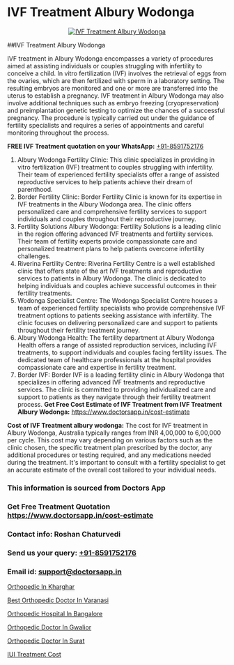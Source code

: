 # IVF Treatment Albury Wodonga

<p align="center">
  <a href="https://doctorsapp.in/treatment/ivf-treatment">
    <img src="https://doctorsapp.co.in/uploads/treatment_image/ICSI.jpg" alt="IVF Treatment Albury Wodonga">
  </a>
</p>
##IVF Treatment Albury Wodonga

IVF treatment in Albury Wodonga encompasses a variety of procedures aimed at assisting individuals or couples struggling with infertility to conceive a child. In vitro fertilization (IVF) involves the retrieval of eggs from the ovaries, which are then fertilized with sperm in a laboratory setting. The resulting embryos are monitored and one or more are transferred into the uterus to establish a pregnancy. IVF treatment in Albury Wodonga may also involve additional techniques such as embryo freezing (cryopreservation) and preimplantation genetic testing to optimize the chances of a successful pregnancy. The procedure is typically carried out under the guidance of fertility specialists and requires a series of appointments and careful monitoring throughout the process.

**FREE IVF Treatment quotation on your WhatsApp:**  [+91-8591752176](https://api.whatsapp.com/send?phone=8591752176)

1) Albury Wodonga Fertility Clinic: This clinic specializes in providing in vitro fertilization (IVF) treatment to couples struggling with infertility. Their team of experienced fertility specialists offer a range of assisted reproductive services to help patients achieve their dream of parenthood.
2) Border Fertility Clinic: Border Fertility Clinic is known for its expertise in IVF treatments in the Albury Wodonga area. The clinic offers personalized care and comprehensive fertility services to support individuals and couples throughout their reproductive journey.
3) Fertility Solutions Albury Wodonga: Fertility Solutions is a leading clinic in the region offering advanced IVF treatments and fertility services. Their team of fertility experts provide compassionate care and personalized treatment plans to help patients overcome infertility challenges.
4) Riverina Fertility Centre: Riverina Fertility Centre is a well established clinic that offers state of the art IVF treatments and reproductive services to patients in Albury Wodonga. The clinic is dedicated to helping individuals and couples achieve successful outcomes in their fertility treatments.
5) Wodonga Specialist Centre: The Wodonga Specialist Centre houses a team of experienced fertility specialists who provide comprehensive IVF treatment options to patients seeking assistance with infertility. The clinic focuses on delivering personalized care and support to patients throughout their fertility treatment journey.
6) Albury Wodonga Health: The fertility department at Albury Wodonga Health offers a range of assisted reproduction services, including IVF treatments, to support individuals and couples facing fertility issues. The dedicated team of healthcare professionals at the hospital provides compassionate care and expertise in fertility treatment.
7) Border IVF: Border IVF is a leading fertility clinic in Albury Wodonga that specializes in offering advanced IVF treatments and reproductive services. The clinic is committed to providing individualized care and support to patients as they navigate through their fertility treatment process.
**Get Free Cost Estimate of IVF Treatment from IVF Treatment Albury Wodonga:** https://www.doctorsapp.in/cost-estimate

**Cost of IVF Treatment albury wodonga:**
The cost for IVF treatment in Albury Wodonga, Australia typically ranges from INR 4,00,000 to 6,00,000 per cycle. This cost may vary depending on various factors such as the clinic chosen, the specific treatment plan prescribed by the doctor, any additional procedures or testing required, and any medications needed during the treatment. It's important to consult with a fertility specialist to get an accurate estimate of the overall cost tailored to your individual needs.

### This information is sourced from Doctors App 
### Get Free Treatment Quotation https://www.doctorsapp.in/cost-estimate
### Contact info: Roshan Chaturvedi 
### Send us your query: [+91-8591752176](https://api.whatsapp.com/send?phone=8591752176) 
### Email id: support@doctorsapp.in

[Orthopedic In Kharghar](https://www.linkedin.com/pulse/orthopedic-kharghar-doctorsapp-rajshahi-zukve?trackingId=sgjMxPLQTsClxBsHX4OK8A%3D%3D&lipi=urn%3Ali%3Apage%3Ad_flagship3_company_admin%3BtGKQvLKET%2FOkWlJl4W0MBA%3D%3D)

[Best Orthopedic Doctor In Varanasi](https://www.linkedin.com/pulse/best-orthopedic-doctor-varanasi-doctorsapp-rajshahi-dpxoe?trackingId=sfw9twFT8mOLIrpdAiTZCQ%3D%3D&lipi=urn%3Ali%3Apage%3Ad_flagship3_company_admin%3BtGKQvLKET%2FOkWlJl4W0MBA%3D%3D)

[Orthopedic Hospital In Bangalore](https://medium.com/@vimalrana22/orthopedic-hospital-in-bangalore-ba14bbeeed06)

[Orthopedic Doctor In Gwalior](https://medium.com/@vimalrana22/orthopedic-doctor-in-gwalior-db56315fa585)

[Orthopedic Doctor In Surat](https://doctors-apps.github.io/doctorsapp/orthopedic-doctor-in-surat)

[IUI Treatment Cost](https://doctors-apps.github.io/doctorsapp/iui-treatment-cost)


